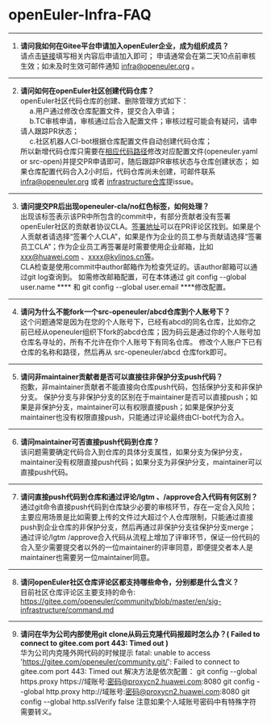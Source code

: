 # openEuler-Infra-FAQ
---

 1. **请问我如何在Gitee平台申请加入openEuler企业，成为组织成员？**  
请点击[链接](https://gitee.com/open_euler?invite=4bd118cb5f4df496cf260b2eec4d904fb23724c478f1a1b48e7cde0b62298f898e2a5d1b1b8079876b17c049295f276a1049f26840b012af)填写相关内容后申请加入即可；
申请通常会在第二天10点前审核生效；如未及时生效可邮件通知 infra@openeuler.org 。
---
  2. **请问如何在openEuler社区创建代码仓库？**  
openEuler社区代码仓库的创建、删除管理方式如下：  
&emsp; a.用户通过修改仓库配置文件，提交合入申请；  
&emsp; b.TC审核申请，审核通过后合入配置文件；审核过程可能会有疑问，请申请人跟踪PR状态；  
&emsp; c.社区机器人CI-bot根据仓库配置文件自动创建代码仓库；    
所以新增代码仓库只需要在[相应代码路径](https://gitee.com/openeuler/community/tree/master/repository)修改对应配置文件(openeuler.yaml or src-open)并提交PR申请即可，随后跟踪PR审核状态与仓库创建状态；
如果仓库配置代码合入2小时后，代码仓库尚未创建，可邮件联系 infra@openeuler.org 或者 [infrastructure仓库](https://gitee.com/openeuler/infrastructure)提issue。
 ---
 3. **请问提交PR后出现openeuler-cla/no红色标签，如何处理？**  
 出现该标签表示该PR中所包含的commit中，有部分贡献者没有签署openEuler社区的贡献者协议CLA。[签署地址](https://clasign.osinfra.cn/sign/Z2l0ZWUlMkZvcGVuZXVsZXI=)可以在PR评论区找到。如果是个人贡献者请选择“签署个人CLA”，如果是作为企业的员工参与贡献请选择“签署员工CLA”；作为企业员工再签署是时需要使用企业邮箱，比如 xxx@huawei.com 、xxxx@kylinos.cn等。  
 CLA检查是使用commit中author邮箱作为检查凭证的。该author邮箱可以通过git log查询到。
 如需修改邮箱配置，可在本体通过 git config --global user.name ****  和  git config --global user.email  ****修改配置。

  ---
 4. **请问为什么不能fork一个src-openeuler/abcd仓库到个人账号下？**  
这个问题通常是因为在您的个人账号下，已经有abcd的同名仓库，比如你之前已经从openeuler组织下fork的abcd仓库；因为码云是通过你的个人账号加仓库名寻址的，所有不允许在你个人账号下有同名仓库。
修改个人账户下已有仓库的名称和路径，然后再从 src-openeuler/abcd 仓库fork即可。
---
 5. **请问非maintainer贡献者是否可以直接往非保护分支push代码？**  
抱歉，非maintainer贡献者不能直接向仓库push代码，包括保护分支和非保护分支。
保护分支与非保护分支的区别在于maintainer是否可以直接push；如果是非保护分支，maintainer可以有权限直接push；如果是保护分支maintainer也没有权限直接push，只能通过评论最终由CI-bot代为合入。
---
 6. **请问maintainer可否直接push代码到仓库？**  
该问题需要确定代码合入到仓库的具体分支属性，如果分支为保护分支，maintainer没有权限直接push代码；如果分支为非保护分支，maintainer可以直接push代码。
---
 7. **请问直接push代码到仓库和通过评论/lgtm 、/approve合入代码有何区别？**  
通过git命令直接push代码到仓库缺少必要的审核环节，存在一定合入风险；主要应用场景是比如需要上传的文件过大超过个人仓库限制，只能通过直接push到企业仓库的非保护分支，然后再通过非保护分支往保护分支merge；
通过评论/lgtm /approve合入代码从流程上增加了评审环节，保证一份代码的合入至少需要提交者以外的一位maintainer的评审同意，即便提交者本人是maintainer也需要另一位maintainer同意。
---
 8. **请问openEuler社区仓库评论区都支持哪些命令，分别都是什么含义？**  
目前社区仓库评论区主要支持的命令:
https://gitee.com/openeuler/community/blob/master/en/sig-infrastructure/command.md
---
 9. **请问在华为公司内部使用git clone从码云克隆代码报超时怎么办？( Failed to connect to gitee.com port 443: Timed out )**  
华为公司内克隆外网代码的时候提示
fatal: unable to access 'https://gitee.com/openeuler/community.git/': Failed to connect to gitee.com port 443: Timed out
解决方法是依次配置：
git config --global https.proxy https://域账号:密码@proxycn2.huawei.com:8080
git config --global http.proxy http://域账号:密码@proxycn2.huawei.com:8080
git config --global http.sslVerify false
注意如果个人域账号密码中有特殊字符需要转义。



<!--stackedit_data:
eyJoaXN0b3J5IjpbLTE5NzMxNjA2NjksLTIxMDcxNjAwMjYsND
IwMjg0NjcyXX0=
-->